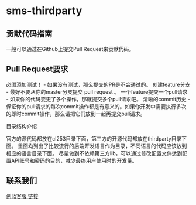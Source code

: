 # sms-thirdparty
## 贡献代码指南

一般可以通过在Github上提交Pull Request来贡献代码。

## Pull Request要求

必须添加测试！ - 如果没有测试，那么提交的PR是不会通过的。
创建feature分支 - 最好不要从你的master分支提交 pull request 。 一个feature提交一个pull请求 - 如果你的代码变更了多个操作，那就提交多个pull请求吧。 清晰的commit历史 - 保证你的pull请求的每次commit操作都是有意义的。如果你开发中需要执行多次的即时commit操作，那么请把它们放到一起再提交pull请求。

目录结构介绍

官方的源代码都放在cl253目录下面，第三方的开源代码都放在thirdparty目录下面。
里面均列出了比较流行的后端开发语言作为目录，不同语言的代码应该放到相应的语言目录下面。
尽量做到不依赖第三方lib，可以通过修改配置文件达到配置API账号和密码的目的，减少最终用户使用时的开发量。

## 联系我们


[创蓝客服 链接](https://kefu253.udesk.cn/im_client/?web_plugin_id=47820={"name":"github"})


